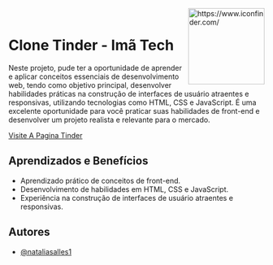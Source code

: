 
 <a href="![image](https://github.com/Nataliasalles1/CloneTinder/assets/109856255/6c3aeeb4-a02e-4055-b0ce-4c3fbda8083a)
"><img src="https://github.com/Nataliasalles1/CloneTinder/assets/109856255/6c3aeeb4-a02e-4055-b0ce-4c3fbda8083a" img align="right" width="150" height="150" border="0" alt="https://www.iconfinder.com/" /></a><br /><a href="https://picasion.com/"></a>

# Clone Tinder - Imã Tech 

Neste projeto, pude ter a oportunidade de aprender e aplicar conceitos essenciais de desenvolvimento web, tendo como objetivo principal, desenvolver habilidades práticas na construção de interfaces de usuário atraentes e responsivas, utilizando tecnologias como HTML, CSS e JavaScript. É uma excelente oportunidade para você praticar suas habilidades de front-end e desenvolver um projeto realista e relevante para o mercado.

[Visite A Pagina Tinder](http://127.0.0.1:5500/index.html)

## Aprendizados e Benefícios 

- Aprendizado prático de conceitos de front-end.
- Desenvolvimento de habilidades em HTML, CSS e JavaScript.
- Experiência na construção de interfaces de usuário atraentes e responsivas.

## Autores

- [@nataliasalles1](https://www.github.com/nataliasalles1)
